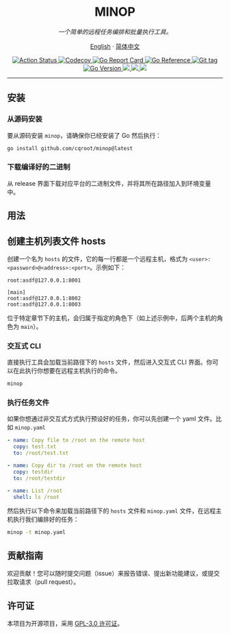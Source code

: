 <div align="center">
  <h1>MINOP</h1>
  <i>一个简单的远程任务编排和批量执行工具。</i>
  <p align="center">
    <a href="README.md">English</a>
    ·
    <a href="README.zh-CN.md">简体中文</a>
    <br />
  </p>
  <p>
    <a href="https://github.com/cqroot/minop/actions">
      <img src="https://github.com/cqroot/minop/workflows/test/badge.svg" alt="Action Status" />
    </a>
    <a href="https://codecov.io/gh/cqroot/minop">
      <img src="https://codecov.io/gh/cqroot/minop/branch/main/graph/badge.svg" alt="Codecov" />
    </a>
    <a href="https://goreportcard.com/report/github.com/cqroot/minop">
      <img src="https://goreportcard.com/badge/github.com/cqroot/minop" alt="Go Report Card" />
    </a>
    <a href="https://pkg.go.dev/github.com/cqroot/minop">
      <img src="https://pkg.go.dev/badge/github.com/cqroot/minop.svg" alt="Go Reference" />
    </a>
    <a href="https://github.com/cqroot/minop/tags">
      <img src="https://img.shields.io/github/v/tag/cqroot/minop" alt="Git tag" />
    </a>
    <a href="https://github.com/cqroot/minop/blob/main/go.mod">
      <img src="https://img.shields.io/github/go-mod/go-version/cqroot/minop" alt="Go Version" />
    </a>
    <a href="https://github.com/cqroot/minop/blob/main/LICENSE">
      <img src="https://img.shields.io/github/license/cqroot/minop" />
    </a>
    <a href="https://github.com/cqroot/minop/issues">
      <img src="https://img.shields.io/github/issues/cqroot/minop" />
    </a>
    <a href="https://github.com/cqroot/minop/releases">
      <img src="https://img.shields.io/github/downloads/cqroot/minop/total?label=github%20downloads" />
    </a>
  </p>
  <hr>
</div>

## 安装

### 从源码安装

要从源码安装 `minop`，请确保你已经安装了 Go 然后执行：

```bash
go install github.com/cqroot/minop@latest
```

### 下载编译好的二进制

从 release 界面下载对应平台的二进制文件，并将其所在路径加入到环境变量中。

## 用法

## 创建主机列表文件 hosts

创建一个名为 `hosts` 的文件，它的每一行都是一个远程主机，格式为 `<user>:<password>@<address>:<port>`。示例如下：

```
root:asdf@127.0.0.1:8001

[main]
root:asdf@127.0.0.1:8002
root:asdf@127.0.0.1:8003
```

位于特定章节下的主机，会归属于指定的角色下（如上述示例中，后两个主机的角色为 `main`）。

### 交互式 CLI

直接执行工具会加载当前路径下的 `hosts` 文件，然后进入交互式 CLI 界面。你可以在此执行你想要在远程主机执行的命令。

```bash
minop
```

### 执行任务文件

如果你想通过非交互式方式执行预设好的任务，你可以先创建一个 yaml 文件。比如 `minop.yaml`

```yaml
- name: Copy file to /root on the remote host
  copy: test.txt
  to: /root/test.txt

- name: Copy dir to /root on the remote host
  copy: testdir
  to: /root/testdir

- name: List /root
  shell: ls /root
```

然后执行以下命令来加载当前路径下的 `hosts` 文件和 `minop.yaml` 文件，在远程主机执行我们编排好的任务：

```bash
minop -t minop.yaml
```

## 贡献指南
欢迎贡献！您可以随时提交问题（issue）来报告错误、提出新功能建议，或提交拉取请求（pull request）。

## 许可证

本项目为开源项目，采用 [GPL-3.0 许可证](LICENSE)。
